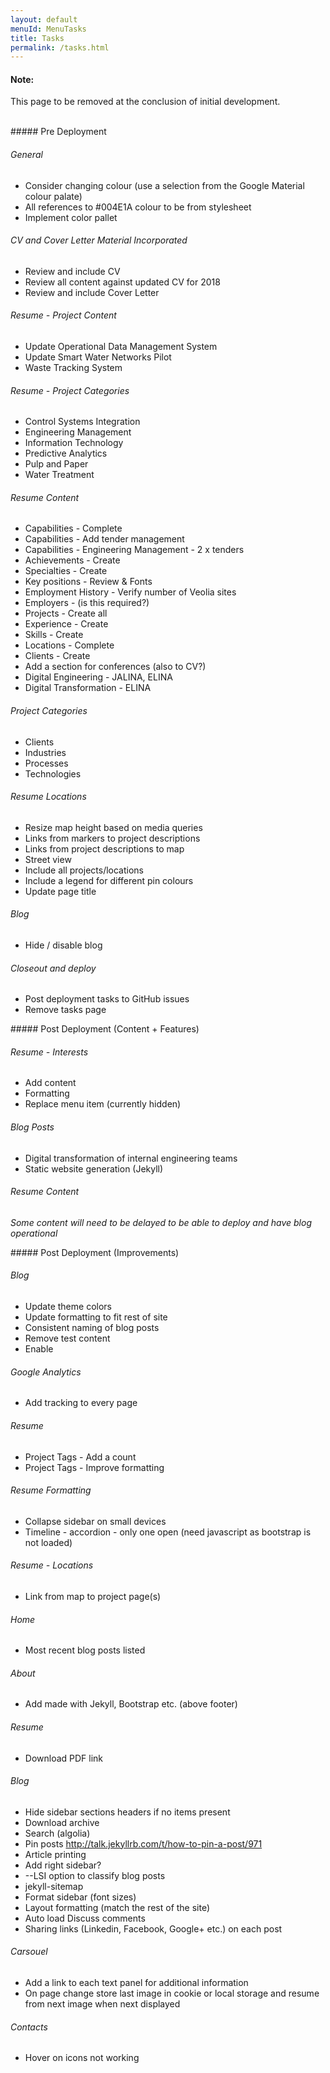 ```yaml
---
layout: default
menuId: MenuTasks
title: Tasks
permalink: /tasks.html
---
```

<div class="alert alert-warning">
  <div class="">
    <h4 class="alert-heading">Note: </h4>
    <!--
    <h5 class="alert-subheading">Page not found</h5>
    -->
    <p class="">This page to be removed at the conclusion of initial development.</p>
    <!--
    <a href="#" class="card-link">Card link</a>
    <a href="#" class="card-link">Another link</a>
    -->
  </div>
</div>

<br>

<div class="container">
<div class="row">

<div class="col-md-4">            
<div markdown="1">
##### Pre Deployment

###### General
- Consider changing colour (use a selection from the Google Material colour palate)
- All references to #004E1A colour to be from stylesheet
- Implement color pallet

###### CV and Cover Letter Material Incorporated
- Review and include CV
- Review all content against updated CV for 2018
- Review and include Cover Letter

###### Resume - Project Content
- Update Operational Data Management System
- Update Smart Water Networks Pilot
- Waste Tracking System

###### Resume - Project Categories
- Control Systems Integration
- Engineering Management
- Information Technology
- Predictive Analytics
- Pulp and Paper
- Water Treatment

###### Resume Content
- Capabilities - Complete
- Capabilities - Add tender management
- Capabilities - Engineering Management - 2 x tenders
- Achievements - Create
- Specialties - Create
- Key positions - Review & Fonts
- Employment History - Verify number of Veolia sites
- Employers - (is this required?)
- Projects - Create all
- Experience - Create
- Skills - Create
- Locations - Complete
- Clients - Create
- Add a section for conferences (also to CV?)
- Digital Engineering - JALINA, ELINA
- Digital Transformation - ELINA

###### Project Categories
- Clients
- Industries
- Processes
- Technologies

###### Resume Locations
- Resize map height based on media queries
- Links from markers to project descriptions
- Links from project descriptions to map
- Street view
- Include all projects/locations
- Include a legend for different pin colours
- Update page title

###### Blog
- Hide / disable blog

###### Closeout and deploy
- Post deployment tasks to GitHub issues
- Remove tasks page

</div>
</div>

<div class="col-md-4">
<div markdown="1">
##### Post Deployment (Content + Features)

###### Resume - Interests
- Add content
- Formatting
- Replace menu item (currently hidden)

###### Blog Posts
- Digital transformation of internal engineering teams
- Static website generation (Jekyll)

###### Resume Content
*Some content will need to be delayed to be able to deploy and have blog operational*

</div>
</div>

<div class="col-md-4">
<div markdown="1">
##### Post Deployment (Improvements)

###### Blog
- Update theme colors
- Update formatting to fit rest of site
- Consistent naming of blog posts
- Remove test content
- Enable

###### Google Analytics
- Add tracking to every page

###### Resume
- Project Tags - Add a count
- Project Tags - Improve formatting

###### Resume Formatting
- Collapse sidebar on small devices
- Timeline - accordion - only one open (need javascript as bootstrap is not loaded)

###### Resume - Locations
- Link from map to project page(s)

###### Home
- Most recent blog posts listed

###### About
- Add made with Jekyll, Bootstrap etc. (above footer)

###### Resume
- Download PDF link

###### Blog
- Hide sidebar sections headers if no items present
- Download archive
- Search (algolia)
- Pin posts http://talk.jekyllrb.com/t/how-to-pin-a-post/971
- Article printing
- Add right sidebar?
- --LSI option to classify blog posts
- jekyll-sitemap
- Format sidebar (font sizes)
- Layout formatting (match the rest of the site)
- Auto load Discuss comments
- Sharing links (Linkedin, Facebook, Google+ etc.) on each post

###### Carsouel
- Add a link to each text panel for additional information
- On page change store last image in cookie or local storage and resume from next image when next displayed

###### Contacts
- Hover on icons not working

</div>
</div>

</div>
</div>
